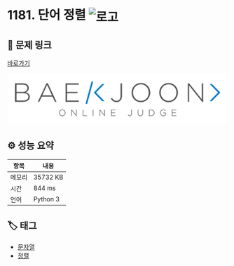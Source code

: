 # 1181. 단어 정렬 <img src="https://d2gd6pc034wcta.cloudfront.net/tier/6.svg" alt="로고" height="32" style="vertical-align: middle;" />

## 🔗 문제 링크

[바로가기](https://www.acmicpc.net/problem/1181)

![백준 로고](../../images/boj.png)

## ⚙️ 성능 요약

| 항목   | 내용     |
| ------ | -------- |
| 메모리 | 35732 KB |
| 시간   | 844 ms   |
| 언어   | Python 3 |

## 🏷️ 태그

- [문자열](https://www.acmicpc.net/problemset?sort=ac_desc&algo=158)
- [정렬](https://www.acmicpc.net/problemset?sort=ac_desc&algo=97)

